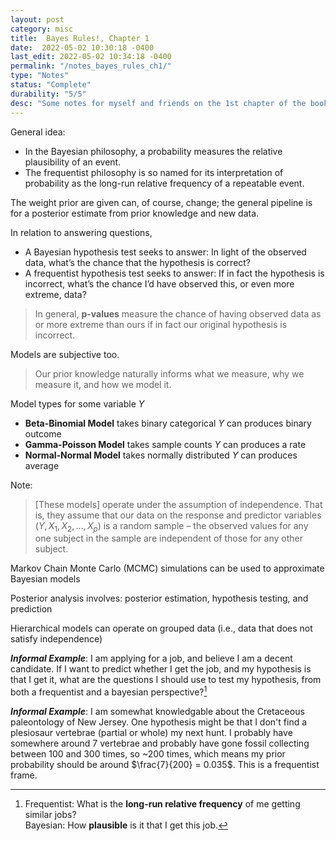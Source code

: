 ```yaml
---
layout: post
category: misc
title:  Bayes Rules!, Chapter 1
date:  2022-05-02 10:30:18 -0400
last_edit: 2022-05-02 10:34:18 -0400
permalink: "/notes_bayes_rules_ch1/"
type: "Notes"
status: "Complete"
durability: "5/5"
desc: "Some notes for myself and friends on the 1st chapter of the book (2021) Bayes Rules! by Alicia A. Johnson, Miles Q. Ott, and Mine Dogucu."
---
```


General idea:

>
- In the Bayesian philosophy, a probability measures the relative plausibility of an event.
- The frequentist philosophy is so named for its interpretation of probability as the long-run relative frequency of a repeatable event.

The weight prior are given can, of course, change; the general pipeline is for a posterior estimate from prior knowledge and new data.

In relation to answering questions,

>
- A Bayesian hypothesis test seeks to answer: In light of the observed data, what’s the chance that the hypothesis is correct?
- A frequentist hypothesis test seeks to answer: If in fact the hypothesis is incorrect, what’s the chance I’d have observed this, or even more extreme, data?

> In general, __p-values__ measure the chance of having observed data as or more extreme than ours if in fact our original hypothesis is incorrect.

Models are subjective too.

> Our prior knowledge naturally informs what we measure, why we measure it, and how we model it.

Model types for some variable $Y$

- __Beta-Binomial Model__ takes binary categorical $Y$ can produces binary outcome
- __Gamma-Poisson Model__ takes sample counts $Y$ can produces a rate
- __Normal-Normal Model__ takes normally distributed $Y$ can produces average

Note:

> [These models] operate under the assumption of independence. That is, they assume that our data on the response and predictor variables $(Y,X_1,X_2,\dotsc,X_p)$ is a random sample – the observed values for any one subject in the sample are independent of those for any other subject.

Markov Chain Monte Carlo (MCMC) simulations can be used to approximate Bayesian models

Posterior analysis involves: posterior estimation, hypothesis testing, and prediction

Hierarchical models can operate on grouped data (i.e., data that does not satisfy independence)

___Informal Example___: I am applying for a job, and believe I am a decent candidate. If I want to predict whether I get the job, and my hypothesis is that I get it, what are the questions I should use to test my hypothesis, from both a frequentist and a bayesian perspective?[^1]

___Informal Example___: I am somewhat knowledgable about the Cretaceous paleontology of New Jersey. One hypothesis might be that I don't find a plesiosaur vertebrae (partial or whole) my next hunt. I probably have somewhere around 7 vertebrae and probably have gone fossil collecting between 100 and 300 times, so ~200 times, which means my prior probability should be around $\frac{7}{200} = 0.035$. This is a frequentist frame.

[^1]: Frequentist: What is the __long-run relative frequency__ of me getting similar jobs?<br>Bayesian: How __plausible__ is it that I get this job.
